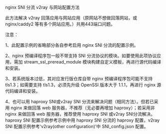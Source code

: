 nginx SNI 分流 v2ray 与网站配置方法

此方法解决 v2ray 回落应用与网站应用（原网站不想做回落网站，或 nginx/caddy2 等有多个网站应用。）共用443端口问题。

注意：

1、此配置示例的省略部分各自参考启用 nginx SNI 分流的配置示例。

2、nginx 预编译程序包一般不带支持 SNI 分流协议的模块。如要使用此项协议应用，需加 stream_ssl_preread_module 模块构建自定义模板，再进行源代码编译和安装。

3、若系统版本过低，其对应发行版仓库自带 nginx 预编译程序包可能不支持 tls1.3；如需要支持 tls1.3，必须先升级 OpenSSl 版本大于 1.1.1，再进行 nginx 源代码编译和安装。

4、也可以用 haproxy SNI或v2ray SNI 分流来解决问题（相同方法）。但若已采用 nginx 来做回落 web 服务器，不推荐（无必要再增加 haproxy）；若采用非 nginx 来做回落 web 服务器，推荐使用 haproxy SNI 或v2ray SNI分流解决。haproxy SNI 配置示例参考示例中用 haproxy SNI 分流的 haproxy 配置，v2ray SNI 配置示例参考‘v2ray(other configuration)’中 SNI_config.json 配置。
